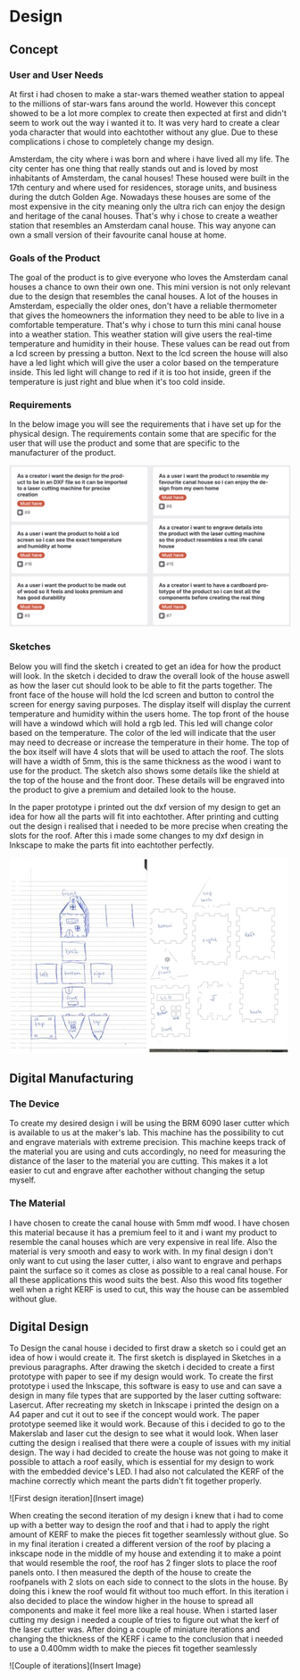 # Design

## Concept

### User and User Needs

At first i had chosen to make a star-wars themed weather station to appeal to the millions of star-wars fans around the world. However this concept showed to be a lot more complex to create then expected at first and didn't seem to work out the way i wanted it to. It was very hard to create a clear yoda character that would into eachtother without any glue. Due to these complications i chose to completely change my design.

Amsterdam, the city where i was born and where i have lived all my life. The city center has one thing that really stands out and is loved by most inhabitants of Amsterdam, the canal houses! These housed were built in the 17th century and where used for residences, storage units, and business during the dutch Golden Age. Nowadays these houses are some of the most expensive in the city meaning only the ultra rich can enjoy the design and heritage of the canal houses.
That's why i chose to create a weather station that resembles an Amsterdam canal house. This way anyone can own a small version of their favourite canal house at home.

### Goals of the Product

The goal of the product is to give everyone who loves the Amsterdam canal houses a chance to own their own one. This mini version is not only relevant due to the design that resembles the canal houses. A lot of the houses in Amsterdam, especially the older ones, don't have a reliable thermometer that gives the homeowners the information they need to be able to live in a comfortable temperature. That's why i chose to turn this mini canal house into a weather station. This weather station will give users the real-time temperature and humidity in their house. These values can be read out from a lcd screen by pressing a button. Next to the lcd screen the house will also have a led light which will give the user a color based on the temperature inside. This led light will change to red if it is too hot inside, green if the temperature is just right and blue when it's too cold inside.

### Requirements

In the below image you will see the requirements that i have set up for the physical design. The requirements contain some that are specific for the user that will use the product and some that are specific to the manufacturer of the product.

![Requirements Board Physical Design](../assets/Requirements_phyisical.png)

### Sketches

Below you will find the sketch i created to get an idea for how the product will look. In the sketch i decided to draw the overall look of the house aswell as how the laser cut should look to be able to fit the parts together. The front face of the house will hold the lcd screen and button to control the screen for energy saving purposes. The display itself will display the current temperature and humidity within the users home. The top front of the house will have a windowd which will hold a rgb led. This led will change color based on the temperature. The color of the led will indicate that the user may need to decrease or increase the temperature in their home. The top of the box itself will have 4 slots that will be used to attach the roof. The slots will have a width of 5mm, this is the same thickness as the wood i want to use for the product. The sketch also shows some details like the shield at the top of the house and the front door. These details will be engraved into the product to give a premium and detailed look to the house.

 In the paper prototype i printed out the dxf version of my design to get an idea for how all the parts will fit into eachtother. After printing and cutting out the design i realised that i needed to be more precise when creating the slots for the roof. After this i made some changes to my dxf design in Inkscape to make the parts fit into eachtother perfectly.

![Canal House Sketch & Paper Prototype](../assets/Canal_House_Sketch&Prototype.png)

## Digital Manufacturing

### The Device

To create my desired design i will be using the BRM 6090 laser cutter which is available to us at the maker's lab. This machine has the possibility to cut and engrave materials with extreme precision. This machine keeps track of the material you are using and cuts accordingly, no need for measuring the distance of the laser to the material you are cutting. This makes it a lot easier to cut and engrave after eachother without changing the setup myself.

### The Material

I have chosen to create the canal house with 5mm mdf wood. I have chosen this material because it has a premium feel to it and i want my product to resemble the canal houses which are very expensive in real life. Also the material is very smooth and easy to work with. In my final design i don't only want to cut using the laser cutter, i also want to engrave and perhaps paint the surface so it comes as close as possible to a real canal house. For all these applications this wood suits the best. Also this wood fits together well when a right KERF is used to cut, this way the house can be assembled without glue.

## Digital Design

To Design the canal house i decided to first draw a sketch so i could get an idea of how i would create it. The first sketch is displayed in Sketches in a previous paragraphs. After drawing the sketch i decided to create a first prototype with paper to see if my design would work. To create the first prototype i used the Inkscape, this software is easy to use and can save a design in many file types that are supported by the laser cutting software: Lasercut. After recreating my sketch in Inkscape i printed the design on a A4 paper and cut it out to see if the concept would work. The paper prototype seemed like it would work. Because of this i decided to go to the Makerslab and laser cut the design to see what it would look. When laser cutting the design i realised that there were a couple of issues with my initial design. The way i had decided to create the house was not going to make it possible to attach a roof easily, which is essential for my design to work with the embedded device's LED. I had also not calculated the KERF of the machine correctly which meant the parts didn't fit together properly.

![First design iteration](Insert image)

When creating the second iteration of my design i knew that i had to come up with a better way to design the roof and that i had to apply the right amount of KERF to make the pieces fit together seamlessly without glue.
So in my final iteration i created a different version of the roof by placing a inkscape node in the middle of my house and extending it to make a point that would resemble the roof, the roof has 2 finger slots to place the roof panels onto. I then measured the depth of the house to create the roofpanels with 2 slots on each side to connect to the slots in the house. By doing this i knew the roof would fit without too much effort.
In this iteration i also decided to place the window higher in the house to spread all components and make it feel more like a real house. When i started laser cutting my design i needed a couple of tries to figure out what the kerf of the laser cutter was. After doing a couple of miniature iterations and changing the thickness of the KERF i came to the conclusion that i needed to use a 0.400mm width to make the pieces fit together seamlessly

![Couple of iterations](Insert Image)
